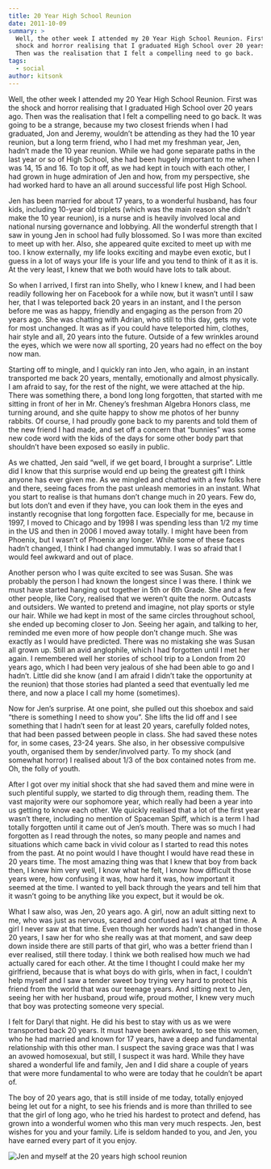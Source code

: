 ```yaml
---
title: 20 Year High School Reunion
date: 2011-10-09
summary: >
  Well, the other week I attended my 20 Year High School Reunion. First was the
  shock and horror realising that I graduated High School over 20 years ago.
  Then was the realisation that I felt a compelling need to go back.
tags:
  - social
author: kitsonk
---
```


Well, the other week I attended my 20 Year High School Reunion. First was the shock and horror realising that I
graduated High School over 20 years ago. Then was the realisation that I felt a compelling need to go back. It was going
to be a strange, because my two closest friends when I had graduated, Jon and Jeremy, wouldn’t be attending as they had
the 10 year reunion, but a long term friend, who I had met my freshman year, Jen, hadn’t made the 10 year reunion. While
we had gone separate paths in the last year or so of High School, she had been hugely important to me when I was 14, 15
and 16. To top it off, as we had kept in touch with each other, I had grown in huge admiration of Jen and how, from my
perspective, she had worked hard to have an all around successful life post High School.

Jen has been married for about 17 years, to a wonderful husband, has four kids, including 10-year old triplets (which
was the main reason she didn’t make the 10 year reunion), is a nurse and is heavily involved local and national nursing
governance and lobbying. All the wonderful strength that I saw in young Jen in school had fully blossomed. So I was more
than excited to meet up with her. Also, she appeared quite excited to meet up with me too. I know externally, my life
looks exciting and maybe even exotic, but I guess in a lot of ways your life is your life and you tend to think of it as
it is. At the very least, I knew that we both would have lots to talk about.

So when I arrived, I first ran into Shelly, who I knew I knew, and I had been readily following her on Facebook for a
while now, but it wasn’t until I saw her, that I was teleported back 20 years in an instant, and I the person before me
was as happy, friendly and engaging as the person from 20 years ago. She was chatting with Adrian, who still to this
day, gets my vote for most unchanged. It was as if you could have teleported him, clothes, hair style and all, 20 years
into the future. Outside of a few wrinkles around the eyes, which we were now all sporting, 20 years had no effect on
the boy now man.

Starting off to mingle, and I quickly ran into Jen, who again, in an instant transported me back 20 years, mentally,
emotionally and almost physically. I am afraid to say, for the rest of the night, we were attached at the hip. There was
something there, a bond long long forgotten, that started with me sitting in front of her in Mr. Cheney’s freshman
Algebra Honors class, me turning around, and she quite happy to show me photos of her bunny rabbits. Of course, I had
proudly gone back to my parents and told them of the new friend I had made, and set off a concern that “bunnies” was
some new code word with the kids of the days for some other body part that shouldn’t have been exposed so easily in
public.

As we chatted, Jen said “well, if we get board, I brought a surprise”. Little did I know that this surprise would end up
being the greatest gift I think anyone has ever given me. As we mingled and chatted with a few folks here and there,
seeing faces from the past unleash memories in an instant. What you start to realise is that humans don’t change much in
20 years. Few do, but lots don’t and even if they have, you can look them in the eyes and instantly recognise that long
forgotten face. Especially for me, because in 1997, I moved to Chicago and by 1998 I was spending less than 1/2 my time
in the US and then in 2006 I moved away totally. I might have been from Phoenix, but I wasn’t of Phoenix any longer.
While some of these faces hadn’t changed, I think I had changed immutably. I was so afraid that I would feel awkward and
out of place.

Another person who I was quite excited to see was Susan. She was probably the person I had known the longest since I was
there. I think we must have started hanging out together in 5th or 6th Grade. She and a few other people, like Cory,
realised that we weren’t quite the norm. Outcasts and outsiders. We wanted to pretend and imagine, not play sports or
style our hair. While we had kept in most of the same circles throughout school, she ended up becoming closer to Jon.
Seeing her again, and talking to her, reminded me even more of how people don’t change much. She was exactly as I would
have predicted. There was no mistaking she was Susan all grown up. Still an avid anglophile, which I had forgotten until
I met her again. I remembered well her stories of school trip to a London from 20 years ago, which I had been very
jealous of she had been able to go and I hadn’t. Little did she know (and I am afraid I didn’t take the opportunity at
the reunion) that those stories had planted a seed that eventually led me there, and now a place I call my home
(sometimes).

Now for Jen’s surprise. At one point, she pulled out this shoebox and said “there is something I need to show you”. She
lifts the lid off and I see something that I hadn’t seen for at least 20 years, carefully folded notes, that had been
passed between people in class. She had saved these notes for, in some cases, 23-24 years. She also, in her obsessive
compulsive youth, organised them by sender/involved party. To my shock (and somewhat horror) I realised about 1/3 of the
box contained notes from me. Oh, the folly of youth.

After I got over my initial shock that she had saved them and mine were in such plentiful supply, we started to dig
through them, reading them. The vast majority were our sophomore year, which really had been a year into us getting to
know each other. We quickly realised that a lot of the first year wasn’t there, including no mention of Spaceman Spiff,
which is a term I had totally forgotten until it came out of Jen’s mouth. There was so much I had forgotten as I read
through the notes, so many people and names and situations which came back in vivid colour as I started to read this
notes from the past. At no point would I have thought I would have read these in 20 years time. The most amazing thing
was that I knew that boy from back then, I knew him very well, I know what he felt, I know how difficult those years
were, how confusing it was, how hard it was, how important it seemed at the time. I wanted to yell back through the
years and tell him that it wasn’t going to be anything like you expect, but it would be ok.

What I saw also, was Jen, 20 years ago. A girl, now an adult sitting next to me, who was just as nervous, scared and
confused as I was at that time. A girl I never saw at that time. Even though her words hadn’t changed in those 20 years,
I saw her for who she really was at that moment, and saw deep down inside there are still parts of that girl, who was a
better friend than I ever realised, still there today. I think we both realised how much we had actually cared for each
other. At the time I thought I could make her my girlfriend, because that is what boys do with girls, when in fact, I
couldn’t help myself and I saw a tender sweet boy trying very hard to protect his friend from the world that was our
teenage years. And sitting next to Jen, seeing her with her husband, proud wife, proud mother, I knew very much that boy
was protecting someone very special.

I felt for Daryl that night. He did his best to stay with us as we were transported back 20 years. It must have been
awkward, to see this women, who he had married and known for 17 years, have a deep and fundamental relationship with
this other man. I suspect the saving grace was that I was an avowed homosexual, but still, I suspect it was hard. While
they have shared a wonderful life and family, Jen and I did share a couple of years that were more fundamental to who
were are today that he couldn’t be apart of.

The boy of 20 years ago, that is still inside of me today, totally enjoyed being let out for a night, to see his friends
and is more than thrilled to see that the girl of long ago, who he tried his hardest to protect and defend, has grown
into a wonderful women who this man very much respects. Jen, best wishes for you and your family. Life is seldom handed
to you, and Jen, you have earned every part of it you enjoy.

![Jen and myself at the 20 years high school reunion](/images/kit_and_jen.jpg)

